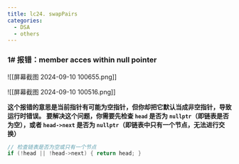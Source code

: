 ```yaml
---
title: lc24. swapPairs
categories:
  - DSA
  - others
---
```

### 1# 报错：member acces within null pointer

![[屏幕截图 2024-09-10 100655.png]]

![[屏幕截图 2024-09-10 100516.png]]

**这个报错的意思是当前指针有可能为空指针，但你却把它默认当成非空指针，导致运行时错误。 要解决这个问题，你需要先检查 `head` 是否为 `nullptr`（即链表是否为空），或者 `head->next` 是否为 `nullptr`（即链表中只有一个节点，无法进行交换）**

```cpp
// 检查链表是否为空或只有一个节点 
if (!head || !head->next) { return head; }
```

